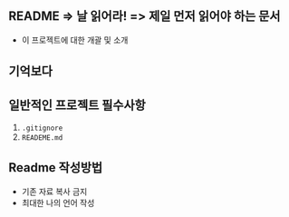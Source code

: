 ## README => 날 읽어라! => 제일 먼저 읽어야 하는 문서
- 이 프로젝트에 대한 개괄 및 소개

## 기억보다 


## 일반적인 프로젝트 필수사항
1. `.gitignore`
2. `READEME.md`

## Readme 작성방법
- 기존 자료 복사 금지
- 최대한 나의 언어 작성